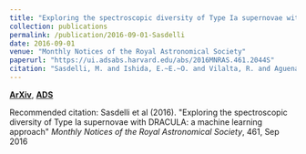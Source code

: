 ```yaml
---
title: "Exploring the spectroscopic diversity of Type Ia supernovae with DRACULA: a machine learning approach"
collection: publications
permalink: /publication/2016-09-01-Sasdelli
date: 2016-09-01
venue: "Monthly Notices of the Royal Astronomical Society"
paperurl: "https://ui.adsabs.harvard.edu/abs/2016MNRAS.461.2044S"
citation: "Sasdelli, M. and Ishida, E.~E.~O. and Vilalta, R. and Aguena, M. and Busti, V.~C. and Camacho, H. and Trindade, A.~M.~M. and Gieseke, F. and de Souza, R.~S. and Fantaye, Y.~T. and Mazzali, P.~A.. &quot;Exploring the spectroscopic diversity of Type Ia supernovae with DRACULA: a machine learning approach.&quot; <i>Monthly Notices of the Royal Astronomical Society</i>, 461, Sep 2016"
---
```


[**ArXiv**](https://arxiv.org/abs/1512.06810), [**ADS**](https://ui.adsabs.harvard.edu/abs/2016MNRAS.461.2044S)

Recommended citation: Sasdelli et al (2016). "Exploring the spectroscopic diversity of Type Ia supernovae with DRACULA: a machine learning approach" <i>Monthly Notices of the Royal Astronomical Society</i>, 461, Sep 2016
